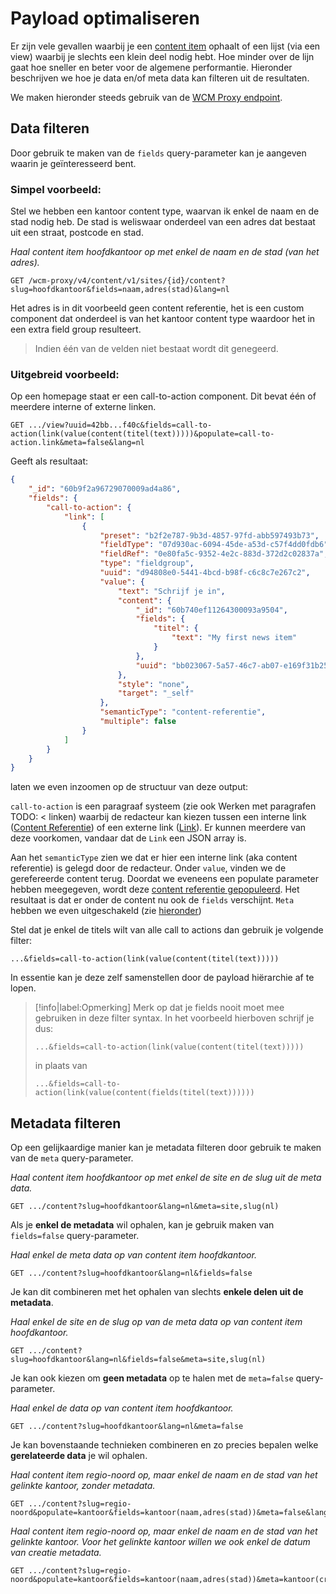 # Payload optimaliseren
Er zijn vele gevallen waarbij je een [content item](/wcmv4/content/content-item-read) ophaalt of een lijst (via een view) waarbij je slechts een klein deel nodig hebt. Hoe minder over de lijn gaat hoe sneller en beter voor de algemene performantie. Hieronder beschrijven we hoe je data en/of meta data kan filteren uit de resultaten.

We maken hieronder steeds gebruik van de [WCM Proxy endpoint](/wcmv4/content/endpoint-proxy).

## Data filteren
Door gebruik te maken van de `fields` query-parameter kan je aangeven waarin je geïnteresseerd bent. 

### Simpel voorbeeld:

Stel we hebben een kantoor content type, waarvan ik enkel de naam en de stad nodig heb. De stad is weliswaar onderdeel van een adres dat bestaat uit een straat, postcode en stad. 

*Haal content item hoofdkantoor op met enkel de naam en de stad (van het adres).*
```shell
GET /wcm-proxy/v4/content/v1/sites/{id}/content?slug=hoofdkantoor&fields=naam,adres(stad)&lang=nl
```

Het adres is in dit voorbeeld geen content referentie, het is een custom component dat onderdeel is van het kantoor content type waardoor het in een extra field group resulteert. 

> Indien één van de velden niet bestaat wordt dit genegeerd.

### Uitgebreid voorbeeld:

Op een homepage staat er een call-to-action component. Dit bevat één of meerdere interne of externe linken. 

```shell
GET .../view?uuid=42bb...f40c&fields=call-to-action(link(value(content(titel(text)))))&populate=call-to-action.link&meta=false&lang=nl
```

Geeft als resultaat: 
```json
{
    "_id": "60b9f2a96729070009ad4a86",
    "fields": {
        "call-to-action": {
            "link": [
                {
                    "preset": "b2f2e787-9b3d-4857-97fd-abb597493b73",
                    "fieldType": "07d930ac-6094-45de-a53d-c57f4dd0fdb6",
                    "fieldRef": "0e80fa5c-9352-4e2c-883d-372d2c02837a",
                    "type": "fieldgroup",
                    "uuid": "d94808e0-5441-4bcd-b98f-c6c8c7e267c2",
                    "value": {
                        "text": "Schrijf je in",
                        "content": {
                            "_id": "60b740ef11264300093a9504",
                            "fields": {
                                "titel": {
                                    "text": "My first news item"
                                }
                            },
                            "uuid": "bb023067-5a57-46c7-ab07-e169f31b2533"
                        },
                        "style": "none",
                        "target": "_self"
                    },
                    "semanticType": "content-referentie",
                    "multiple": false
                }
            ]
        }
    }
}
```

laten we even inzoomen op de structuur van deze output:

`call-to-action` is een paragraaf systeem (zie ook Werken met paragrafen TODO: < linken) waarbij de redacteur kan kiezen tussen een interne link ([Content Referentie](/redactie/content/inrichten-cc-content-ref)) of een externe link ([Link](/redactie/content/inrichten-cc-link)). Er kunnen meerdere van deze voorkomen, vandaar dat de `Link` een JSON array is. 

Aan het `semanticType` zien we dat er hier een interne link (aka content referentie) is gelegd door de redacteur. 
Onder `value`, vinden we de gerefereerde content terug. Doordat we eveneens een populate parameter hebben meegegeven, wordt deze [content referentie gepopuleerd](/wcmv4/content/content-item-read-related). Het resultaat is dat er onder de content nu ook de `fields` verschijnt. `Meta` hebben we even uitgeschakeld (zie [hieronder](/wcmv4/content/content-payload?id=metadata-filteren))

Stel dat je enkel de titels wilt van alle call to actions dan gebruik je volgende filter:

```shell
...&fields=call-to-action(link(value(content(titel(text)))))
```

In essentie kan je deze zelf samenstellen door de payload hiërarchie af te lopen. 

> [!info|label:Opmerking]
> Merk op dat je fields nooit moet mee gebruiken in deze filter syntax. In het voorbeeld hierboven schrijf je dus:
> ```shell
> ...&fields=call-to-action(link(value(content(titel(text)))))
> ```
> in plaats van
> ```shell
> ...&fields=call-to-action(link(value(content(fields(titel(text))))))
> ```

## Metadata filteren
Op een gelijkaardige manier kan je metadata filteren door gebruik te maken van de `meta` query-parameter.

*Haal content item hoofdkantoor op met enkel de site en de slug uit de meta data.*
```shell
GET .../content?slug=hoofdkantoor&lang=nl&meta=site,slug(nl)  
```

Als je **enkel de metadata** wil ophalen, kan je gebruik maken van `fields=false` query-parameter. 

*Haal enkel de meta data op van content item hoofdkantoor.*
```shell
GET .../content?slug=hoofdkantoor&lang=nl&fields=false
```

Je kan dit combineren met het ophalen van slechts **enkele delen uit de metadata**.

*Haal enkel de site en de slug op van de meta data op van content item hoofdkantoor.*
```shell
GET .../content?slug=hoofdkantoor&lang=nl&fields=false&meta=site,slug(nl)
```

Je kan ook kiezen om **geen metadata** op te halen met de `meta=false` query-parameter.

*Haal enkel de data op van content item hoofdkantoor.*
```shell
GET .../content?slug=hoofdkantoor&lang=nl&meta=false
```

Je kan bovenstaande technieken combineren en zo precies bepalen welke **gerelateerde data** je wil ophalen.

*Haal content item regio-noord op, maar enkel de naam en de stad van het gelinkte kantoor, zonder metadata.*
```shell
GET .../content?slug=regio-noord&populate=kantoor&fields=kantoor(naam,adres(stad))&meta=false&lang=nl 
```

*Haal content item regio-noord op, maar enkel de naam en de stad van het gelinkte kantoor. Voor het gelinkte kantoor willen we ook enkel de datum van creatie metadata.*
```shell
GET .../content?slug=regio-noord&populate=kantoor&fields=kantoor(naam,adres(stad))&meta=kantoor(created)&lang=nl 
```

